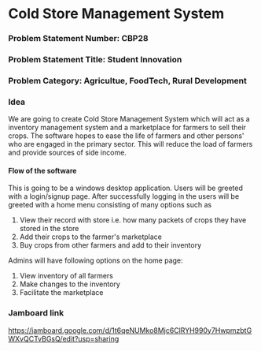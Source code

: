 # Cold Store Management System

### Problem Statement Number: CBP28
### Problem Statement Title: Student Innovation
### Problem Category: Agricultue, FoodTech, Rural Development


### Idea
We are going to create Cold Store Management System which will act as a inventory management system and a marketplace for farmers to sell their crops.
The software hopes to ease the life of farmers and other persons' who are engaged in the primary sector. This will reduce the load of farmers and provide sources of side income.


#### Flow of the software
This is going to be a windows desktop application.
Users will be greeted with a login/signup page. 
After successfully logging in the users will be greeted with a home menu consisting of many options such as
1. View their record with store i.e. how many packets of crops they have stored in the store
2. Add their crops to the farmer's marketplace
3. Buy crops from other farmers and add to their inventory

Admins will have following options on the home page:
1. View inventory of all farmers
2. Make changes to the inventory
3. Facilitate the marketplace


### Jamboard link
https://jamboard.google.com/d/1t6qeNUMko8Mjc6ClRYH990y7HwpmzbtGWXvQCTvBGsQ/edit?usp=sharing
